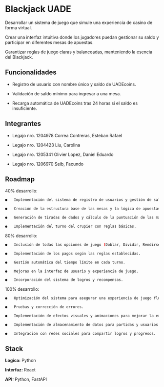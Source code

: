 
# Blackjack UADE

Desarrollar un sistema de juego que simule una experiencia de casino de forma virtual.

Crear una interfaz intuitiva donde los jugadores puedan gestionar su saldo y participar en diferentes mesas de apuestas.

Garantizar reglas de juego claras y balanceadas, manteniendo la esencia del Blackjack.


## Funcionalidades

- Registro de usuario con nombre único y saldo de UADEcoins.

- Validación de saldo mínimo para ingresar a una mesa.

- Recarga automática de UADEcoins tras 24 horas si el saldo es insuficiente.

## Integrantes

- Legajo nro. 1204978 Correa Contreras, Esteban Rafael

- Legajo nro. 1204423 Liu, Carolina

- Legajo nro. 1205341 Olivier Lopez, Daniel Eduardo

- Legajo nro. 1206970 Seib, Facundo


## Roadmap

40% desarrollo: 
```bash
●	Implementación del sistema de registro de usuarios y gestión de saldo.

●	Creación de la estructura base de las mesas y la lógica de apuestas.

●	Generación de tiradas de dados y cálculo de la puntuación de las manos.

●	Implementación del turno del crupier con reglas básicas.

```
    

80% desarrollo: 
```bash
●	Inclusión de todas las opciones de juego (Doblar, Dividir, Rendirse, Seguro).

●	Implementación de los pagos según las reglas establecidas.

●	Gestión automática del tiempo límite en cada turno.

●	Mejoras en la interfaz de usuario y experiencia de juego.

●	Incorporación del sistema de logros y recompensas.

```
100% desarrollo: 
```bash
●	Optimización del sistema para asegurar una experiencia de juego fluida.

●	Pruebas y corrección de errores.

●	Implementación de efectos visuales y animaciones para mejorar la experiencia.

●	Implementación de almacenamiento de datos para partidas y usuarios.

●	Integración con redes sociales para compartir logros y progresos.

```
## Stack

**Logica:** Python

**Interfaz:** React

**API:** Python, FastAPI
